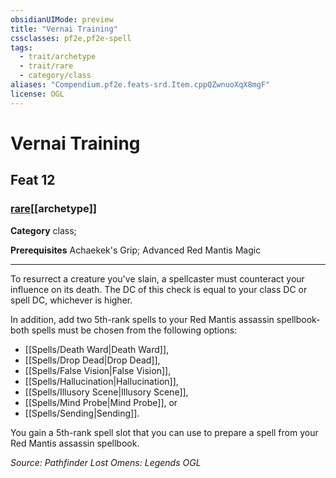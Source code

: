 ```yaml
---
obsidianUIMode: preview
title: "Vernai Training"
cssclasses: pf2e,pf2e-spell
tags:
  - trait/archetype
  - trait/rare
  - category/class
aliases: "Compendium.pf2e.feats-srd.Item.cppQZwnuoXqX8mgF"
license: OGL
---
```

# Vernai Training
## Feat 12
### [rare](rare "Rare Rarity Trait")[[archetype]]

**Category** class; 



**Prerequisites** Achaekek's Grip; Advanced Red Mantis Magic
* * *
To resurrect a creature you've slain, a spellcaster must counteract your influence on its death. The DC of this check is equal to your class DC or spell DC, whichever is higher.

In addition, add two 5th-rank spells to your Red Mantis assassin spellbook-both spells must be chosen from the following options:

*   [[Spells/Death Ward|Death Ward]],
*   [[Spells/Drop Dead|Drop Dead]],
*   [[Spells/False Vision|False Vision]],
*   [[Spells/Hallucination|Hallucination]],
*   [[Spells/Illusory Scene|Illusory Scene]],
*   [[Spells/Mind Probe|Mind Probe]], or
*   [[Spells/Sending|Sending]].

You gain a 5th-rank spell slot that you can use to prepare a spell from your Red Mantis assassin spellbook.

*Source: Pathfinder Lost Omens: Legends*
*OGL*